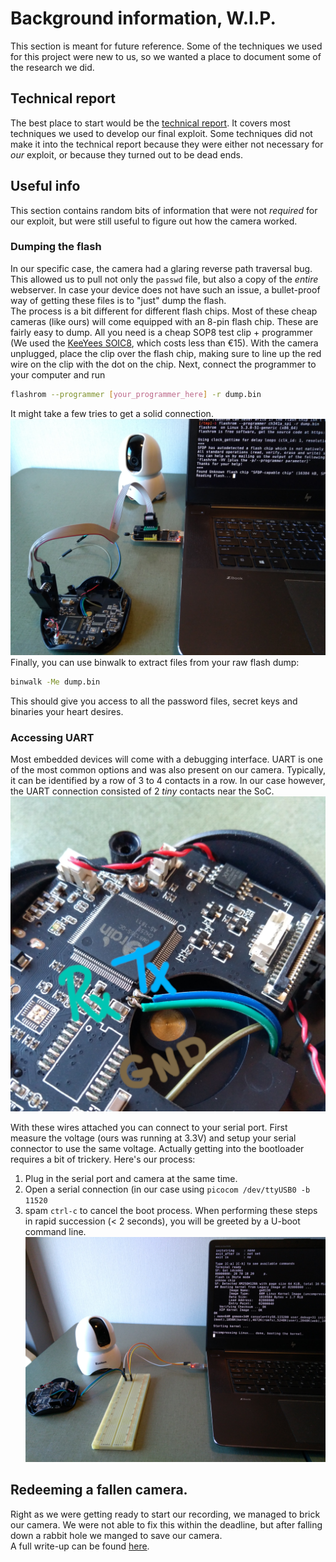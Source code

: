 # Background information, W.I.P.

This section is meant for future reference. Some of the techniques we used for this project were new to us, so we wanted a place to document some of the research we did.  

## Technical report
The best place to start would be the [technical report](report.pdf). It covers most techniques we used to develop our final exploit. Some techniques did not make it into the technical report because they were either not necessary for _our_ exploit, or because they turned out to be dead ends.

## Useful info
This section contains random bits of information that were not _required_ for our exploit, but were still useful to figure out how the camera worked.
### Dumping the flash
In our specific case, the camera had a glaring reverse path traversal bug. This allowed us to pull not only the `passwd` file, but also a copy of the _entire_ webserver. In case your device does not have such an issue, a bullet-proof way of getting these files is to "just" dump the flash.  
The process is a bit different for different flash chips. Most of these cheap cameras (like ours) will come equipped with an 8-pin flash chip. These are fairly easy to dump. All you need is a cheap SOP8 test clip + programmer (We used the [KeeYees SOIC8](https://www.amazon.com/KeeYees-SOIC8-EEPROM-CH341A-Programmer/dp/B07SHSL9X9), which costs less than €15).
With the camera unplugged, place the clip over the flash chip, making sure to line up the red wire on the clip with the dot on the chip. Next, connect the programmer to your computer and run
```bash
flashrom --programmer [your_programmer_here] -r dump.bin
```
It might take a few tries to get a solid connection.
![An example of a successful dump](res/dump_flash.jpg)  
Finally, you can use binwalk to extract files from your raw flash dump:
```bash
binwalk -Me dump.bin
```
This should give you access to all the password files, secret keys and binaries your heart desires.

### Accessing UART
Most embedded devices will come with a debugging interface. UART is one of the most common options and was also present on our camera. Typically, it can be identified by a row of 3 to 4 contacts in a row. In our case however, the UART connection consisted of 2 _tiny_ contacts near the SoC.
![Some very average soldering work](res/UART_pads.jpg)

With these wires attached you can connect to your serial port. First measure the voltage (ours was running at 3.3V) and setup your serial connector to use the same voltage. Actually getting into the bootloader requires a bit of trickery. Here's our process:  
1. Plug in the serial port and camera at the same time.
1. Open a serial connection (in our case using `picocom /dev/ttyUSB0 -b 11520`
1. spam `ctrl-c` to cancel the boot process.
When performing these steps in rapid succession (< 2 seconds), you will be greeted by a U-boot command line.
![UART setup](res/uboot_uart.jpg)

## Redeeming a fallen camera.

Right as we were getting ready to start our recording, we managed to brick our camera. We were not able to fix this within the deadline, but after falling down a rabbit hole we manged to save our camera.  
A full write-up can be found [here](content/redemption.md).
